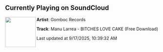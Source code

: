 ## Currently Playing on SoundCloud

[<img align="left" width="100" src="https://i1.sndcdn.com/artworks-UG2uIwMwtXpk6XUX-jTsyng-t500x500.jpg">](https://soundcloud.com/gombocrec/manu-larrea-bitches-love-cake-free-download)

**Artist**: Gomboc Records 

**Track**: Manu Larrea - BITCHES LOVE CAKE (Free Download)

Last updated at 9/17/2025, 10:39:32 AM
